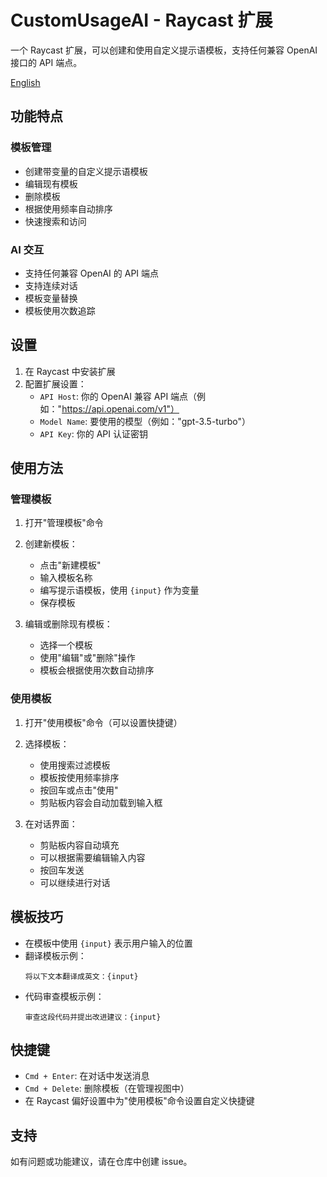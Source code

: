 # CustomUsageAI - Raycast 扩展

一个 Raycast 扩展，可以创建和使用自定义提示语模板，支持任何兼容 OpenAI 接口的 API 端点。

[English](./README.md)

## 功能特点

### 模板管理
- 创建带变量的自定义提示语模板
- 编辑现有模板
- 删除模板
- 根据使用频率自动排序
- 快速搜索和访问

### AI 交互
- 支持任何兼容 OpenAI 的 API 端点
- 支持连续对话
- 模板变量替换
- 模板使用次数追踪

## 设置

1. 在 Raycast 中安装扩展
2. 配置扩展设置：
   - `API Host`: 你的 OpenAI 兼容 API 端点（例如："https://api.openai.com/v1"）
   - `Model Name`: 要使用的模型（例如："gpt-3.5-turbo"）
   - `API Key`: 你的 API 认证密钥

## 使用方法

### 管理模板

1. 打开"管理模板"命令
2. 创建新模板：
   - 点击"新建模板"
   - 输入模板名称
   - 编写提示语模板，使用 `{input}` 作为变量
   - 保存模板

3. 编辑或删除现有模板：
   - 选择一个模板
   - 使用"编辑"或"删除"操作
   - 模板会根据使用次数自动排序

### 使用模板

1. 打开"使用模板"命令（可以设置快捷键）
2. 选择模板：
   - 使用搜索过滤模板
   - 模板按使用频率排序
   - 按回车或点击"使用"
   - 剪贴板内容会自动加载到输入框

3. 在对话界面：
   - 剪贴板内容自动填充
   - 可以根据需要编辑输入内容
   - 按回车发送
   - 可以继续进行对话

## 模板技巧

- 在模板中使用 `{input}` 表示用户输入的位置
- 翻译模板示例：
  ```
  将以下文本翻译成英文：{input}
  ```
- 代码审查模板示例：
  ```
  审查这段代码并提出改进建议：{input}
  ```

## 快捷键

- `Cmd + Enter`: 在对话中发送消息
- `Cmd + Delete`: 删除模板（在管理视图中）
- 在 Raycast 偏好设置中为"使用模板"命令设置自定义快捷键

## 支持

如有问题或功能建议，请在仓库中创建 issue。 